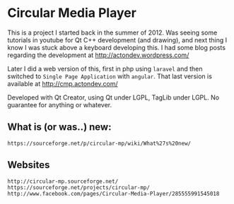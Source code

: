 # Circular Media Player

This is a project I started back in the summer of 2012. Was seeing some tutorials in youtube for Qt C++ development (and drawing), and next thing I know I was stuck above a keyboard developing this. I had some blog posts regarding the development at http://actondev.wordpress.com/

Later I did a web version of this, first in  php using `laravel` and then switched to `Single Page Application` with `angular`. That last version is available at http://cmp.actondev.com/

Developed with Qt Creator, using Qt under LGPL, TagLib under LGPL.
No guarantee for anything or whatever.

## What is (or was..) new:
	https://sourceforge.net/p/circular-mp/wiki/What%27s%20new/

## Websites
	http://circular-mp.sourceforge.net/
	https://sourceforge.net/projects/circular-mp/
	http://www.facebook.com/pages/Circular-Media-Player/285555991545018
			
